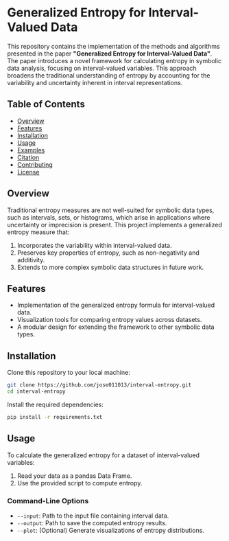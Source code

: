# Generalized Entropy for Interval-Valued Data

This repository contains the implementation of the methods and algorithms presented in the paper **"Generalized Entropy for Interval-Valued Data"**. The paper introduces a novel framework for calculating entropy in symbolic data analysis, focusing on interval-valued variables. This approach broadens the traditional understanding of entropy by accounting for the variability and uncertainty inherent in interval representations.

## Table of Contents

- [Overview](#overview)
- [Features](#features)
- [Installation](#installation)
- [Usage](#usage)
- [Examples](#examples)
- [Citation](#citation)
- [Contributing](#contributing)
- [License](#license)

## Overview

Traditional entropy measures are not well-suited for symbolic data types, such as intervals, sets, or histograms, which arise in applications where uncertainty or imprecision is present. This project implements a generalized entropy measure that:

1. Incorporates the variability within interval-valued data.
2. Preserves key properties of entropy, such as non-negativity and additivity.
3. Extends to more complex symbolic data structures in future work.

## Features

- Implementation of the generalized entropy formula for interval-valued data.
- Visualization tools for comparing entropy values across datasets.
- A modular design for extending the framework to other symbolic data types.

## Installation

Clone this repository to your local machine:

```bash
git clone https://github.com/jose011013/interval-entropy.git
cd interval-entropy
```

Install the required dependencies:

```bash
pip install -r requirements.txt
```

## Usage

To calculate the generalized entropy for a dataset of interval-valued variables:

1. Read your data as a pandas Data Frame.
2. Use the provided script to compute entropy.

### Command-Line Options

- `--input`: Path to the input file containing interval data.
- `--output`: Path to save the computed entropy results.
- `--plot`: (Optional) Generate visualizations of entropy distributions.

